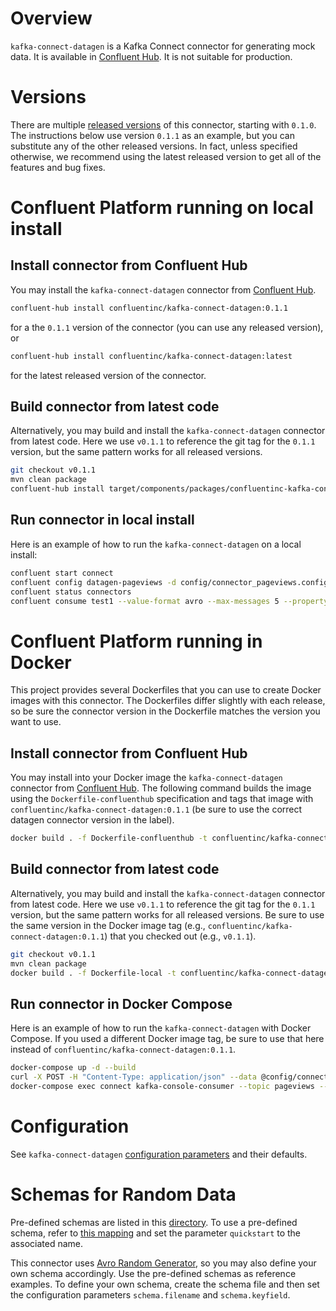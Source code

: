 # Overview

`kafka-connect-datagen` is a Kafka Connect connector for generating mock data.
It is available in [Confluent Hub](https://www.confluent.io/connector/kafka-connect-datagen/).
It is not suitable for production.

# Versions

There are multiple [released versions](https://github.com/confluentinc/kafka-connect-datagen/releases) of this connector, starting with `0.1.0`.
The instructions below use version `0.1.1` as an example, but you can substitute any of the other released versions.
In fact, unless specified otherwise, we recommend using the latest released version to get all of the features and bug fixes.

# Confluent Platform running on local install

## Install connector from Confluent Hub

You may install the `kafka-connect-datagen` connector from [Confluent Hub](https://www.confluent.io/connector/kafka-connect-datagen/).

```bash
confluent-hub install confluentinc/kafka-connect-datagen:0.1.1
```

for a the `0.1.1` version of the connector (you can use any released version), or

```bash
confluent-hub install confluentinc/kafka-connect-datagen:latest
```

for the latest released version of the connector.


## Build connector from latest code

Alternatively, you may build and install the `kafka-connect-datagen` connector from latest code.
Here we use `v0.1.1` to reference the git tag for the `0.1.1` version, but the same pattern works for all released versions.

```bash
git checkout v0.1.1
mvn clean package
confluent-hub install target/components/packages/confluentinc-kafka-connect-datagen-0.1.1.zip
```

## Run connector in local install

Here is an example of how to run the `kafka-connect-datagen` on a local install:

```bash
confluent start connect
confluent config datagen-pageviews -d config/connector_pageviews.config
confluent status connectors
confluent consume test1 --value-format avro --max-messages 5 --property print.key=true --property key.deserializer=org.apache.kafka.common.serialization.StringDeserializer --from-beginning
```

# Confluent Platform running in Docker

This project provides several Dockerfiles that you can use to create Docker images with this connector.
The Dockerfiles differ slightly with each release, so be sure the connector version in the Dockerfile matches the version you want to use.

## Install connector from Confluent Hub

You may install into your Docker image the `kafka-connect-datagen` connector from [Confluent Hub](https://www.confluent.io/connector/kafka-connect-datagen/).
The following command builds the image using the `Dockerfile-confluenthub` specification and tags that image with `confluentinc/kafka-connect-datagen:0.1.1` (be sure to use the correct datagen connector version in the label).

```bash
docker build . -f Dockerfile-confluenthub -t confluentinc/kafka-connect-datagen:0.1.1
```

## Build connector from latest code

Alternatively, you may build and install the `kafka-connect-datagen` connector from latest code.
Here we use `v0.1.1` to reference the git tag for the `0.1.1` version, but the same pattern works for all released versions.
Be sure to use the same version in the Docker image tag (e.g., `confluentinc/kafka-connect-datagen:0.1.1`) that you checked out (e.g., `v0.1.1`).

```bash
git checkout v0.1.1
mvn clean package
docker build . -f Dockerfile-local -t confluentinc/kafka-connect-datagen:0.1.1
```

## Run connector in Docker Compose

Here is an example of how to run the `kafka-connect-datagen` with Docker Compose.
If you used a different Docker image tag, be sure to use that here instead of `confluentinc/kafka-connect-datagen:0.1.1`.

```bash
docker-compose up -d --build
curl -X POST -H "Content-Type: application/json" --data @config/connector_pageviews.config http://localhost:8083/connectors
docker-compose exec connect kafka-console-consumer --topic pageviews --bootstrap-server kafka:29092  --property print.key=true --max-messages 5 --from-beginning
```

# Configuration

See `kafka-connect-datagen` [configuration parameters](https://github.com/confluentinc/kafka-connect-datagen/blob/master/src/main/java/io/confluent/kafka/connect/datagen/DatagenConnectorConfig.java) and their defaults.

# Schemas for Random Data

Pre-defined schemas are listed in this [directory](https://github.com/confluentinc/kafka-connect-datagen/tree/master/src/main/resources).
To use a pre-defined schema, refer to [this mapping](https://github.com/confluentinc/kafka-connect-datagen/blob/master/src/main/java/io/confluent/kafka/connect/datagen/DatagenTask.java#L66-L73) and set the parameter `quickstart` to the associated name.

This connector uses [Avro Random Generator](https://github.com/confluentinc/avro-random-generator), so you may also define your own schema accordingly.
Use the pre-defined schemas as reference examples.
To define your own schema, create the schema file and then set the configuration parameters `schema.filename` and `schema.keyfield`.
